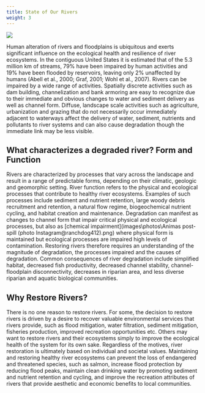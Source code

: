```yaml
---
title: State of Our Rivers
weight: 3
---
```


<img class="imgleft" src="{{site.siteurl}}/images/photos/glen_canyon_dam.JPG"/>

Human alteration of rivers and floodplains is ubiquitous and exerts significant influence on the ecological health and resilience of river ecosystems. In the contiguous United States it is estimated that of the 5.3 million km of streams, 79% have been impaired by human activities and 19% have been flooded by reservoirs, leaving only 2% unaffected by humans (Abell et al., 2000; Graf, 2001; Wohl et al., 2007). Rivers can be impaired by a wide range of activities. Spatially discrete activities such as dam building, channelization and bank armoring are easy to recognize due to their immediate and obvious changes to water and sediment delivery as well as channel form. Diffuse, landscape scale activities such as agriculture, urbanization and grazing that do not necessarily occur immediately adjacent to waterways affect the delivery of water, sediment, nutrients and pollutants to river systems and can also cause degradation though the immediate link may be less visible.

## What characterizes a degraded river? Form and Function ##

Rivers are characterized by processes that vary across the landscape and result in a range of predictable forms, depending on their climatic, geologic and geomorphic setting. River function refers to the physical and ecological processes that contribute to healthy river ecosystems. Examples of such processes include sediment and nutrient retention, large woody debris recruitment and retention, a natural flow regime, biogeochemical nutrient cycling, and habitat creation and maintenance. Degradation can manifest as changes to channel form that impair critical physical and ecological processes, but also as [chemical impairment](images\photos\Animas post-spill (photo Instagram@ranchdog412).png) where physical form is maintained but ecological processes are impaired high levels of contamination. Restoring rivers therefore requires an understanding of the magnitude of degradation, the processes impaired and the causes of degradation. Common consequences of river degradation include simplified habitat, decreased fish productivity, decreased channel stability, channel-floodplain disconnectivity, decreases in riparian area, and less diverse riparian and aquatic biological communities.

## Why Restore Rivers? ##

There is no one reason to restore rivers. For some, the decision to restore rivers is driven by a desire to recover valuable environmental services that rivers provide, such as flood mitigation, water filtration, sediment mitigation, fisheries production, improved recreation opportunities etc. Others may want to restore rivers and their ecosystems simply to improve the ecological health of the system for its own sake. Regardless of the motives, river restoration is ultimately based on individual and societal values.  Maintaining and restoring healthy river ecosystems can prevent the loss of endangered and threatened species, such as salmon, increase flood protection by reducing flood peaks, maintain clean drinking water by promoting sediment and nutrient retention and cycling, and improve the recreation attributes of rivers that provide aesthetic and economic benefits to local communities.
